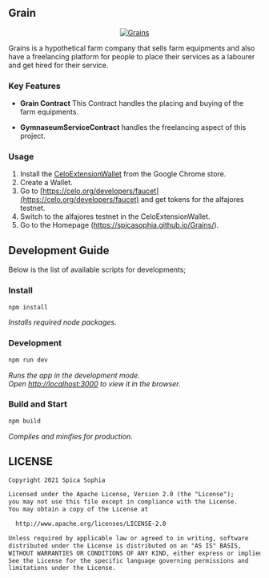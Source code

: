 ## Grain

<p align="center">
  <a href="https://spicasophia.github.io/Grains/" target="_blank"><img src="[https://i.ibb.co/ZgbzX6Z/Brown-Aesthetic-Farm-Stay-Accommodation-Facebook-Cover.png](https://i.ibb.co/ZgbzX6Z/Brown-Aesthetic-Farm-Stay-Accommodation-Facebook-Cover.png)" alt="Grains"></a>
</p>

<p> Grains is a hypothetical farm company that sells farm equipments and also have a freelancing platform for people to place their services as a labourer and get hired for their service.</p>

### Key Features

* **Grain Contract** This Contract handles the placing and buying of the farm equipments. 

* **GymnaseumServiceContract** handles the freelancing aspect of this project.


### Usage

1. Install the [CeloExtensionWallet](https://chrome.google.com/webstore/detail/celoextensionwallet/kkilomkmpmkbdnfelcpgckmpcaemjcdh?hl=en) from the Google Chrome store.
2. Create a Wallet.
3. Go to [https://celo.org/developers/faucet](https://celo.org/developers/faucet) and get tokens for the alfajores testnet.
4. Switch to the alfajores testnet in the CeloExtensionWallet.
5. Go to the Homepage (https://spicasophia.github.io/Grains/).

## Development Guide

Below is the list of available scripts for developments;

### Install

```bash
npm install
```

*Installs required node packages.*

### Development

```bash
npm run dev
```

*Runs the app in the development mode.\
Open [http://localhost:3000](http://localhost:3000) to view it in the browser.*

### Build and Start

```bash
npm build
```

*Compiles and minifies for production.*


## LICENSE

```md
Copyright 2021 Spica Sophia

Licensed under the Apache License, Version 2.0 (the "License");
you may not use this file except in compliance with the License.
You may obtain a copy of the License at

  http://www.apache.org/licenses/LICENSE-2.0

Unless required by applicable law or agreed to in writing, software
distributed under the License is distributed on an "AS IS" BASIS,
WITHOUT WARRANTIES OR CONDITIONS OF ANY KIND, either express or implied.
See the License for the specific language governing permissions and
limitations under the License.
```
